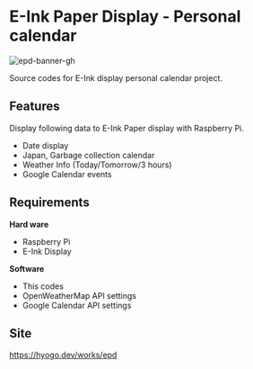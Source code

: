 # E-Ink Paper Display - Personal calendar
![epd-banner-gh](https://github.com/crevavo/epd/assets/10239961/ffbc511f-9a6e-4f51-9a14-cd04cf18aa39)

Source codes for E-Ink display personal calendar project.

## Features
Display following data to E-Ink Paper display with Raspberry Pi.

- Date display
- Japan, Garbage collection calendar
- Weather Info (Today/Tomorrow/3 hours)
- Google Calendar events

## Requirements
**Hard ware**
- Raspberry Pi
- E-Ink Display

**Software**
- This codes
- OpenWeatherMap API settings
- Google Calendar API settings

## Site
https://hyogo.dev/works/epd

